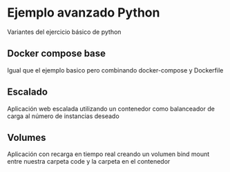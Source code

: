 # Ejemplo avanzado Python

Variantes del ejercicio básico de python

## Docker compose base

Igual que el ejemplo basico pero combinando docker-compose y Dockerfile

## Escalado

Aplicación web escalada utilizando un contenedor como balanceador de carga al número de instancias deseado

## Volumes

Aplicación con recarga en tiempo real creando un volumen bind mount entre nuestra carpeta code y la carpeta en el contenedor 
